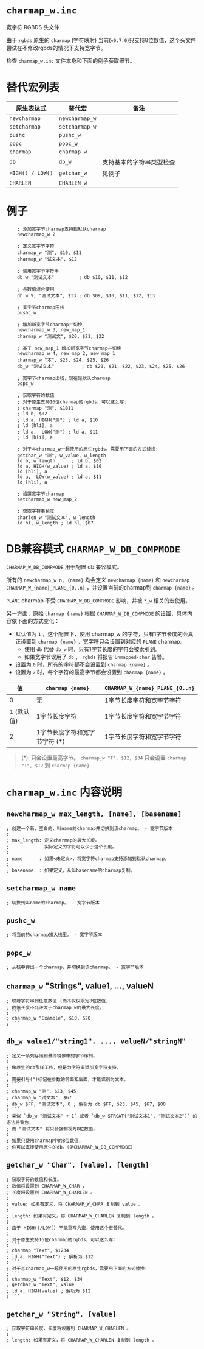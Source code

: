 # `charmap_w.inc`
宽字符 RGBDS 头文件

由于 `rgbds` 原生的 `charmap` (字符映射) 当前(`v0.7.0`)只支持8位数值，这个头文件尝试在不修改rgbds的情况下支持宽字节。

检查 `charmap_w.inc` 文件本身和下面的例子获取细节。

# 替代宏列表
| 原生表达式         | 替代宏             | 备注                      |
|--------------------|--------------------|---------------------------|
| `newcharmap`       | `newcharmap_w`     |                           |
| `setcharmap`       | `setcharmap_w`     |                           |
| `pushc`            | `pushc_w`          |                           |
| `popc`             | `popc_w`           |                           |
| `charmap`          | `charmap_w`        |                           |
| `db`               | `db_w`             | 支持基本的字符串类型检查  |
| `HIGH() / LOW()`   | `getchar_w`        | 见例子                    |
| `CHARLEN`          | `CHARLEN_w`        |                           |

# 例子

```
    ; 添加宽字节charmap支持到默认charmap
    newcharmap_w 2

    ; 定义宽字节字符
    charmap_w "测", $10, $11
    charmap_w "试文本", $12

    ; 使用宽字节字符串
    db_w "测试文本"         ; db $10, $11, $12

    ; 与数值混合使用
    db_w 9, "测试文本", $13 ; db $09, $10, $11, $12, $13

    ; 宽字节charmap压栈
    pushc_w

    ; 增加新宽字节charmap并切换
    newcharmap_w 3, new_map_1
    charmap_w "测试文", $20, $21, $22

    ; 基于 new_map_1 增加新宽字节charmap并切换
    newcharmap_w 4, new_map_2, new_map_1
    charmap_w "本", $23, $24, $25, $26
    db_w "测试文本"          ; db $20, $21, $22, $23, $24, $25, $26

    ; 宽字节charmap出栈，现在是默认charmap
    popc_w

    ; 获取字符的数值
    ; 对于原生支持16位charmap的rgbds，可以这么写:
    ; charmap "测", $1011
    ; ld b, $02
    ; ld a, HIGH("测") ; ld a, $10
    ; ld [hli], a
    ; ld a,  LOW("测") ; ld a, $11
    ; ld [hli], a

    ; 对于与charmap_w一起使用的原生rgbds，需要用下面的方式替换:
    getchar_w "测", w_value, w_length
    ld b, w_length      ; ld b, $02
    ld a, HIGH(w_value) ; ld a, $10
    ld [hli], a
    ld a,  LOW(w_value) ; ld a, $11
    ld [hli], a

    ; 设置宽字节charmap
    setcharmap_w new_map_2

    ; 获取字符串长度
    charlen_w "测试文本", w_length
    ld hl, w_length ; ld hl, $07
```

# DB兼容模式 `CHARMAP_W_DB_COMPMODE` 

`CHARMAP_W_DB_COMPMODE` 用于配置 db 兼容模式。

所有的 `newcharmap_w n, {name}` 均会定义 `newcharmap {name}` 和 `newcharmap CHARMAP_W_{name}_PLANE_{0..n}` ，并设置当前的charmap到 `charmap {name}` 。

`PLANE` charmap 不受 `CHARMAP_W_DB_COMPMODE` 影响，并被 `*_w` 相关的宏使用。

另一方面，原始 `charmap {name}` 根据 `CHARMAP_W_DB_COMPMODE` 的设置，具体内容依下面的方式变化：

- 默认值为 `1` ，这个配置下，使用 charmap_w 的字符，只有1字节长度的会真正设置到 `charmap {name}` ，宽字符只会设置到对应的 `PLANE` charmap。
    - 使用 `db` 代替 `db_w` 时，只有1字节长度的字符会被索引到。
    - 如果宽字节误用了 `db` ， `rgbds` 将报告 `Unmapped-char` 告警。
- 设置为 `0` 时，所有的字符都不会设置到 `charmap {name}` 。
- 设置为 `2` 时，每个字符的最高字节都会设置到 `charmap {name}` 。

| 值          | `charmap {name}`                | `CHARMAP_W_{name}_PLANE_{0..n}` |
|-------------|---------------------------------|---------------------------------|
| 0           | 无                              | 1字节长度字符和宽字节字符       |
| 1 (默认值)  | 1字节长度字符                   | 1字节长度字符和宽字节字符       |
| 2           | 1字节长度字符和宽字节字符 (*)   | 1字节长度字符和宽字节字符       |

> (*): 只会设置最高字节。 `charmap_w "T", $12, $34` 只会设置 `charmap "T", $12` 到 `charmap {name}`.

# `charmap_w.inc` 内容说明

## `newcharmap_w max_length, [name], [basename]`
```
; 创建一个新，空白的，叫name的charmap并切换到该charmap。 - 宽字节版本
; 
; max_length: 定义charmap的最大长度。
;             实际定义的字符可以少于这个长度。
;
; name      : 如果<未定义>，将宽字符charmap支持添加到默认charmap。
;
; basename  : 如果定义，从叫basename的charmap复制。
```

## `setcharmap_w name`
```
; 切换到叫name的charmap。 - 宽字节版本
```

## `pushc_w`
```
; 将当前的charmap推入栈里。 - 宽字节版本
```

## `popc_w`
```
; 从栈中弹出一个charmap，并切换到该charmap。 - 宽字节版本
```

## `charmap_w` "Strings", value1, ..., valueN
```
; 映射字符串到任意数值 (而不仅仅限定8位数值)
; 数值长度不允许大于charmap_w的最大长度。
; ```
; charmap_w "Example", $10, $20
; ```
```

## `db_w value1/"string1", ..., valueN/"stringN"`
```
; 定义一系列存储到最终镜像中的字节序列。
;
; 像原生的db那样工作，但是为字符串添加宽字符支持。
;
; 需要引号(")标记在参数的前面和后面，才能识别为文本。
; ```
; charmap_w "测", $23, $45
; charmap_w "试文本", $67
; db_w $FF, "测试文本", 0 ; 解析为 db $FF, $23, $45, $67, $00
; ```
; 类似 `db_w "测试文本" + 1` 或者 `db_w STRCAT("测试文本1", "测试文本2")` 的语法将警告，
; 而 "测试文本" 将只会强制视为8位数值。
;
; 如果只使用charmap中的8位数值，
; 你可以直接使用原生的db。（见CHARMAP_W_DB_COMPMODE）
```

## `getchar_w "Char", [value], [length]`
```
; 获取字符的数值和长度。
; 数值将设置到 CHARMAP_W_CHAR ，
; 长度将设置到 CHARMAP_W_CHARLEN 。
;
; value: 如果有定义，将 CHARMAP_W_CHAR 复制到 value 。
;
; length: 如果有定义，将 CHARMAP_W_CHARLEN 复制到 length 。
;
; 由于 HIGH()/LOW() 不能重写为宏，使用这个宏替代。
; 
; 对于原生支持16位charmap的rgbds，可以这么写:
; ```
; charmap "Text", $1234
; ld a, HIGH("Text") ; 解析为 $12
; ```
; 对于与charmap_w一起使用的原生rgbds，需要用下面的方式替换:
; ```
; charmap_w "Text", $12, $34
; getchar_w "Text", value
; ld a, HIGH(value) ; 解析为 $12
; ```
```

## `getchar_w "String", [value]`
```
; 获取字符串长度，长度将设置到 CHARMAP_W_CHARLEN 。
;
; length: 如果有定义，将 CHARMAP_W_CHARLEN 复制到 length 。
```
